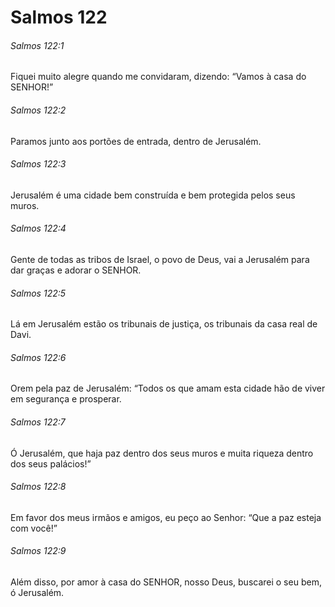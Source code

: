 # Salmos 122

###### Salmos 122:1

Fiquei muito alegre quando me convidaram, dizendo: “Vamos à casa do SENHOR!”

###### Salmos 122:2

Paramos junto aos portões de entrada, dentro de Jerusalém.

###### Salmos 122:3

Jerusalém é uma cidade bem construída e bem protegida pelos seus muros.

###### Salmos 122:4

Gente de todas as tribos de Israel, o povo de Deus, vai a Jerusalém para dar graças e adorar o SENHOR.

###### Salmos 122:5

Lá em Jerusalém estão os tribunais de justiça, os tribunais da casa real de Davi.

###### Salmos 122:6

Orem pela paz de Jerusalém: “Todos os que amam esta cidade hão de viver em segurança e prosperar.

###### Salmos 122:7

Ó Jerusalém, que haja paz dentro dos seus muros e muita riqueza dentro dos seus palácios!”

###### Salmos 122:8

Em favor dos meus irmãos e amigos, eu peço ao Senhor: “Que a paz esteja com você!”

###### Salmos 122:9

Além disso, por amor à casa do SENHOR, nosso Deus, buscarei o seu bem, ó Jerusalém.

